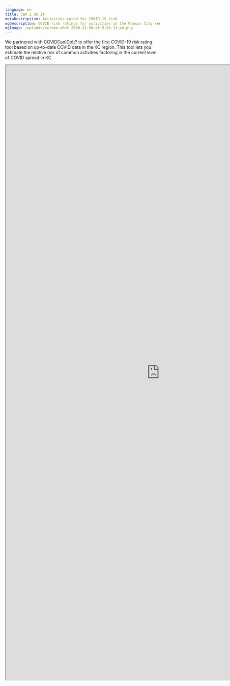 ```yaml
---
language: en
title: Can I Do It
metaDescription: Activities rated for COVID-19 risk
ogDescription: COVID risk ratings for activities in the Kansas City region
ogImage: /uploads/screen-shot-2020-11-08-at-5.02.13-pm.png
---
```

We partnered with [COVIDCanIDoIt?](https://covidcanidoit.com/US/all) to offer the first COVID-19 risk rating tool based on up-to-date COVID data in the KC region. This tool lets you estimate the relative risk of common activities factoring in the current level of COVID spread in KC.

<iframe width=1000 height=2000 src="https://covidcanidoit.com/US/kansas-city/?embed=true&regionlock=true" scrolling="no">
    </iframe>